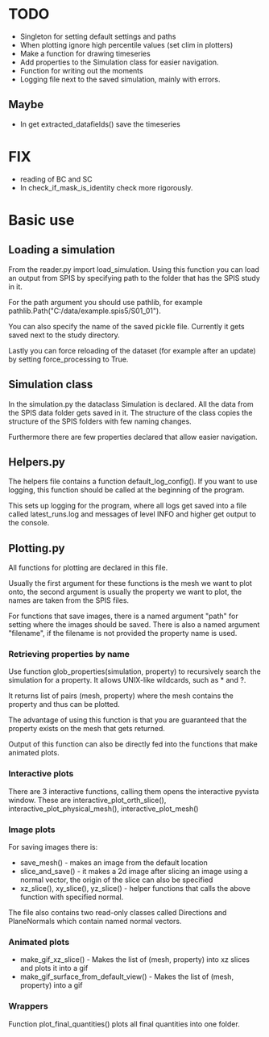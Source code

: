 # TODO
- Singleton for setting default settings and paths
- When plotting ignore high percentile values (set clim in plotters)
- Make a function for drawing timeseries
- Add properties to the Simulation class for easier navigation.
- Function for writing out the moments
- Logging file next to the saved simulation, mainly with errors.
## Maybe
- In get extracted_datafields() save the timeseries


# FIX
- reading of BC and SC
- In check_if_mask_is_identity check more rigorously.


# Basic use

## Loading a simulation
From the reader.py import load_simulation. Using this function you can load an output from SPIS by specifying path to the folder that has the SPIS study in it. 

For the path argument you should use pathlib, for example pathlib.Path("C:/data/example.spis5/S01_01").

You can also specify the name of the saved pickle file. Currently it gets saved next to the study directory.

Lastly you can force reloading of the dataset (for example after an update) by setting force_processing to True.

## Simulation class
In the simulation.py the dataclass Simulation is declared. All the data from the SPIS data folder gets saved in it. The structure of the class copies the structure of the SPIS folders with few naming changes. 

Furthermore there are few properties declared that allow easier navigation.

## Helpers.py
The helpers file contains a function default_log_config(). If you want to use logging, this function should be called at the beginning of the program.

This sets up logging for the program, where all logs get saved into a file called latest_runs.log and messages of level INFO and higher get output to the console.

## Plotting.py
All functions for plotting are declared in this file. 

Usually the first argument for these functions is the mesh we want to plot onto, the second argument is usually the property we want to plot, the names are taken from the SPIS files.

For functions that save images, there is a named argument "path" for setting where the images should be saved. There is also a named argument "filename", if the filename is not provided the property name is used.

### Retrieving properties by name
Use function glob_properties(simulation, property) to recursively search the simulation for a property. It allows UNIX-like wildcards, such as * and ?. 

It returns list of pairs (mesh, property) where the mesh contains the property and thus can be plotted. 

The advantage of using this function is that you are guaranteed that the property exists on the mesh that gets returned.

Output of this function can also be directly fed into the functions that make animated plots.


### Interactive plots
There are 3 interactive functions, calling them opens the interactive pyvista window. These are interactive_plot_orth_slice(), interactive_plot_physical_mesh(), 
interactive_plot_mesh()

### Image plots
For saving images there is:
- save_mesh() - makes an image from the default location
- slice_and_save() - it makes a 2d image after slicing an image using a normal vector, the origin of the slice can also be specified
- xz_slice(), xy_slice(), yz_slice() - helper functions that calls the above function with specified normal. 

The file also contains two read-only classes called Directions and PlaneNormals which contain named normal vectors.  

### Animated plots


- make_gif_xz_slice() - Makes the list of (mesh, property) into xz slices and plots it into a gif 
- make_gif_surface_from_default_view() - Makes the list of (mesh, property) into a gif





### Wrappers

Function plot_final_quantities() plots all final quantities into one folder.